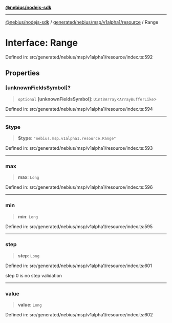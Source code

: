 [**@nebius/nodejs-sdk**](../../../../../../README.md)

***

[@nebius/nodejs-sdk](../../../../../../README.md) / [generated/nebius/msp/v1alpha1/resource](../README.md) / Range

# Interface: Range

Defined in: src/generated/nebius/msp/v1alpha1/resource/index.ts:592

## Properties

### \[unknownFieldsSymbol\]?

> `optional` **\[unknownFieldsSymbol\]**: `Uint8Array`\<`ArrayBufferLike`\>

Defined in: src/generated/nebius/msp/v1alpha1/resource/index.ts:594

***

### $type

> **$type**: `"nebius.msp.v1alpha1.resource.Range"`

Defined in: src/generated/nebius/msp/v1alpha1/resource/index.ts:593

***

### max

> **max**: `Long`

Defined in: src/generated/nebius/msp/v1alpha1/resource/index.ts:596

***

### min

> **min**: `Long`

Defined in: src/generated/nebius/msp/v1alpha1/resource/index.ts:595

***

### step

> **step**: `Long`

Defined in: src/generated/nebius/msp/v1alpha1/resource/index.ts:601

step 0 is no step validation

***

### value

> **value**: `Long`

Defined in: src/generated/nebius/msp/v1alpha1/resource/index.ts:602
